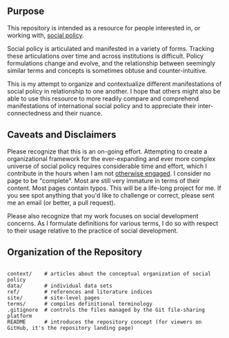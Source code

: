 ## Purpose

This repository is intended as a resource for people interested in, or working with, [social policy](http://applied-anthro.com/terms/social-policy/).

Social policy is articulated and manifested in a variety of forms.  Tracking these articulations over time and across institutions is difficult.  Policy formulations change and evolve, and the relationship between seemingly similar terms and concepts is sometimes obtuse and counter-intuitive.

This is my attempt to organize and contextualize different manifestations of social policy in relationship to one another.  I hope that others might also be able to use this resource to more readily compare and comprehend manifestations of international social policy and to appreciate their inter-connectedness and their nuance.  

## Caveats and Disclaimers

Please recognize that this is an on-going effort. Attempting to create a organizational framework for the ever-expanding and ever more complex universe of social policy requires considerable time and effort, which I contribute in the hours when I am not [otherwise engaged](http://social-policy.expert). I consider no page to be "complete". Most are still very immature in terms of their content. Most pages contain typos. This will be a life-long project for me. If you see spot anything that you'd like to challenge or correct, please sent me an email (or better, a pull request).

Please also recognize that my work focuses on social development concerns. As I formulate definitions for various terms, I do so with respect to their usage relative to the practice of social development.

<!--
I should also emphasise how much I continue to struggle to account for what constitutes 'social policy'.
-->

## Organization of the Repository


```

context/	# articles about the conceptual organization of social policy
data/		# individual data sets
ref/		# references and literature indices
site/		# site-level pages
terms/		# compiles definitional terminology
.gitignore	# controls the files managed by the Git file-sharing platform
README		# introduces the repository concept (for viewers on GitHub, it's the repository landing page) 

```


